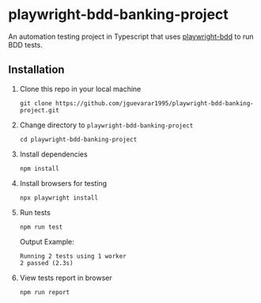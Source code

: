 # playwright-bdd-banking-project

An automation testing project in Typescript that uses [playwright-bdd](https://github.com/vitalets/playwright-bdd) to run BDD tests.

## Installation

1. Clone this repo in your local machine

   ```
   git clone https://github.com/jguevarar1995/playwright-bdd-banking-project.git
   ```

2. Change directory to `playwright-bdd-banking-project`

   ```
   cd playwright-bdd-banking-project
   ```

3. Install dependencies

   ```
   npm install
   ```

4. Install browsers for testing

   ```
   npx playwright install
   ```

5. Run tests

   ```
   npm run test
   ```

   Output Example:

   ```
   Running 2 tests using 1 worker
   2 passed (2.3s)
   ```

6. View tests report in browser

   ```
   npm run report
   ```